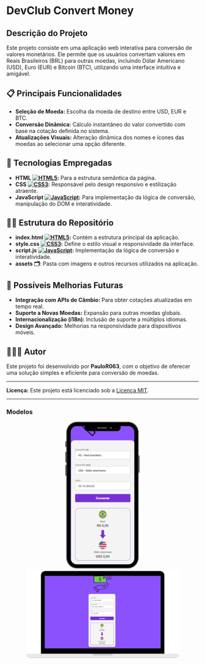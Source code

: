 # DevClub Convert Money

## Descrição do Projeto
Este projeto consiste em uma aplicação web interativa para conversão de valores monetários. Ele permite que os usuários convertam valores em Reais Brasileiros (BRL) para outras moedas, incluindo Dólar Americano (USD), Euro (EUR) e Bitcoin (BTC), utilizando uma interface intuitiva e amigável.

## 📋 Principais Funcionalidades
- **Seleção de Moeda:** Escolha da moeda de destino entre USD, EUR e BTC.
- **Conversão Dinâmica:** Cálculo instantâneo do valor convertido com base na cotação definida no sistema.
- **Atualizações Visuais:** Alteração dinâmica dos nomes e ícones das moedas ao selecionar uma opção diferente.


## 🚀 Tecnologias Empregadas
- **HTML [<img src="https://cdn.jsdelivr.net/gh/devicons/devicon/icons/html5/html5-original.svg" alt="HTML5" width="13"/>](https://developer.mozilla.org/pt-BR/docs/Web/HTML):** Para a estrutura semântica da página.
- **CSS [<img src="https://cdn.jsdelivr.net/gh/devicons/devicon/icons/css3/css3-original.svg" alt="CSS3" width="13"/>](https://developer.mozilla.org/pt-BR/docs/Web/CSS):** Responsável pelo design responsivo e estilização atraente.
- **JavaScript [<img src="https://cdn.jsdelivr.net/gh/devicons/devicon/icons/javascript/javascript-original.svg" alt="JavaScript" width="13"/>](https://developer.mozilla.org/pt-BR/docs/Web/JavaScript):** Para implementação da lógica de conversão, manipulação do DOM e interatividade.

## 🏋️‍♀️ Estrutura do Repositório

- **index.html [<img src="https://cdn.jsdelivr.net/gh/devicons/devicon/icons/html5/html5-original.svg" alt="HTML5" width="13"/>](https://developer.mozilla.org/pt-BR/docs/Web/HTML):** Contém a estrutura principal da aplicação.
- **style.css [<img src="https://cdn.jsdelivr.net/gh/devicons/devicon/icons/css3/css3-original.svg" alt="CSS3" width="13"/>](https://developer.mozilla.org/pt-BR/docs/Web/CSS):** Define o estilo visual e responsividade da interface.
- **script.js [<img src="https://cdn.jsdelivr.net/gh/devicons/devicon/icons/javascript/javascript-original.svg" alt="JavaScript" width="13"/>](https://developer.mozilla.org/pt-BR/docs/Web/JavaScript):** Implementação da lógica de conversão e interatividade.
- **assets 🗂️**: Pasta com imagens e outros recursos utilizados na aplicação.

## 🤖 Possíveis Melhorias Futuras
- **Integração com APIs de Câmbio:** Para obter cotações atualizadas em tempo real.
- **Suporte a Novas Moedas:** Expansão para outras moedas globais.
- **Internacionalização (i18n):** Inclusão de suporte a múltiplos idiomas.
- **Design Avançado:** Melhorias na responsividade para dispositivos móveis.


## 🧑🏾‍💻 Autor
Este projeto foi desenvolvido por **PauloR063**, com o objetivo de oferecer uma solução simples e eficiente para conversão de moedas.

---
**Licença:** Este projeto está licenciado sob a [Licença MIT](https://github.com/PauloR063).

---

### Modelos

<div style="text-align: center;" align="center">
<img src="https://github.com/PauloR063/DevClub-Convert-Money/blob/main/assets/Iphone.png" alt="Descrição da Imagem 1" width="200">
<br>
<img src="https://github.com/PauloR063/DevClub-Convert-Money/blob/main/assets/PC.png" alt="Descrição da Imagem 1" width="400">
  
  
<div/>


